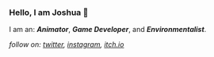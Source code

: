 ### Hello, I am Joshua 👋

I am an: **_Animator_**, **_Game Developer_**, and **_Environmentalist_**.

_follow on: [twitter](https://twitter.com/joshvhc), [instagram](https://www.instagram.com/joshvhc/), [itch.io](https://joshvhc.itch.io/)_ 

<!--
**kaboomblam/kaboomblam** is a ✨ _special_ ✨ repository because its `README.md` (this file) appears on your GitHub profile.

Here are some ideas to get you started:

- 🔭 I’m currently working on ...
- 🌱 I’m currently learning ...
- 👯 I’m looking to collaborate on ...
- 🤔 I’m looking for help with ...
- 💬 Ask me about ...
- 📫 How to reach me: ...
- 😄 Pronouns: ...
- ⚡ Fun fact: ...
-->
